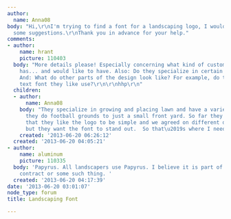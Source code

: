 ```yaml
---
author:
  name: Anna08
body: "Hi,\r\nI'm trying to find a font for a landscaping logo, I would really appreciate
  some suggestions.\r\nThank you in advance for your help."
comments:
- author:
    name: hrant
    picture: 110403
  body: "More details please! Especially concerning what kind of customers the client
    has... and would like to have. Also: Do they specialize in certain kinds of landscaping?
    And: What do other parts of the design look like? For example, do they have a
    text font they like use?\r\n\r\nhhp\r\n"
  children:
  - author:
      name: Anna08
    body: "They specialize in growing and placing lawn and have a variety of customers,
      they do football grounds to just a small front yard. So far they only specified
      that they like the logo to be simple and we agreed on different designs of grass,
      but they want the font to stand out.  So that\u2019s where I need help please. "
    created: '2013-06-20 06:26:12'
  created: '2013-06-20 04:05:21'
- author:
    name: aluminum
    picture: 110335
  body: 'Papyrus. All landscapers use Papyrus. I believe it is part of their union
    contract or some such thing. '
  created: '2013-06-20 04:17:39'
date: '2013-06-20 03:01:07'
node_type: forum
title: Landscaping Font

---
```

